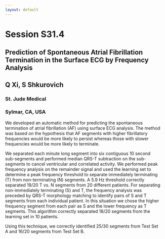 ```yaml
---
layout: default
---
```


# Session S31.4

## Prediction of Spontaneous Atrial Fibrillation Termination in the Surface ECG by Frequency Analysis

## Q Xi, S Shkurovich

### St. Jude Medical
### Sylmar, CA, USA

We developed an automatic method for predicting the spontaneous termination
of atrial fibrillation (AF) using surface ECG analysis. The method was based on
the hypothesis that AF segments with higher fibrillatory frequencies would be
more likely to persist whereas those with slower frequencies would be more
likely to terminate.

We separated each minute long segment into six contiguous 10 second
sub-segments and performed median QRS-T subtraction on the sub-segments to
cancel ventricular and correlated activity. We performed peak frequency
analysis on the remainder signal and used the learning set to determine a peak
frequency threshold to separate immediately terminating (T) from
non-terminating (N) segments. A 5.9 Hz threshold correctly separated 19/20 T
vs. N segments from 20 different patients. For separating non-immediately
terminating (S) and T, the frequency analysis was preceded by QRS-T morphology
matching to identify pairs of S and T segments from each individual patient. In
this situation we chose the higher frequency segment from each pair as S and
the lower frequency as T segments. This algorithm correctly separated 18/20
segments from the learning set in 10 patients.

Using this technique, we correctly identified 25/30 segments from Test Set A
and 16/20 segments from Test Set B. 
